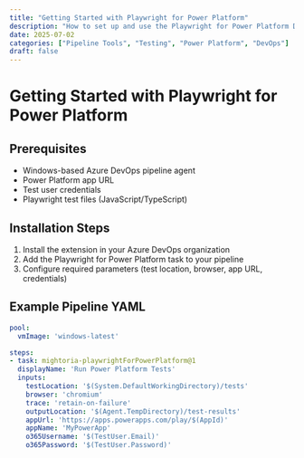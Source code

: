 ```yaml
---
title: "Getting Started with Playwright for Power Platform"
description: "How to set up and use the Playwright for Power Platform DevOps extension in Azure DevOps pipelines."
date: 2025-07-02
categories: ["Pipeline Tools", "Testing", "Power Platform", "DevOps"]
draft: false
---
```

# Getting Started with Playwright for Power Platform

## Prerequisites

- Windows-based Azure DevOps pipeline agent
- Power Platform app URL
- Test user credentials
- Playwright test files (JavaScript/TypeScript)

## Installation Steps

1. Install the extension in your Azure DevOps organization
2. Add the Playwright for Power Platform task to your pipeline
3. Configure required parameters (test location, browser, app URL, credentials)

## Example Pipeline YAML

```yaml
pool:
  vmImage: 'windows-latest'

steps:
- task: mightoria-playwrightForPowerPlatform@1
  displayName: 'Run Power Platform Tests'
  inputs:
    testLocation: '$(System.DefaultWorkingDirectory)/tests'
    browser: 'chromium'
    trace: 'retain-on-failure'
    outputLocation: '$(Agent.TempDirectory)/test-results'
    appUrl: 'https://apps.powerapps.com/play/$(AppId)'
    appName: 'MyPowerApp'
    o365Username: '$(TestUser.Email)'
    o365Password: '$(TestUser.Password)'
```
